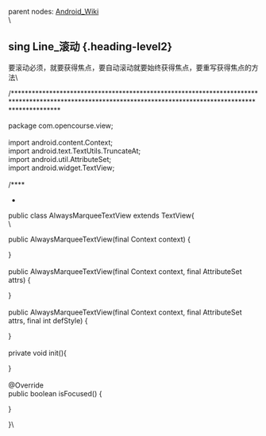 parent nodes: [Android\_Wiki](Android_Wiki.html)\
\

sing Line\_滚动 {.heading-level2}
---------------

要滚动必须，就要获得焦点，要自动滚动就要始终获得焦点，要重写获得焦点的方法\

/************************************************************************************************************************************************************\*

package com.opencourse.view;\
 \
 import android.content.Context;\
 import android.text.TextUtils.TruncateAt;\
 import android.util.AttributeSet;\
 import android.widget.TextView;\
 \
 /****

-   

public class AlwaysMarqueeTextView extends TextView{\
 \

public AlwaysMarqueeTextView(final Context context) {

}\
 \
 public AlwaysMarqueeTextView(final Context context, final AttributeSet
attrs) {

}\
 \
 public AlwaysMarqueeTextView(final Context context, final AttributeSet
attrs, final int defStyle) {

}\
 \
 private void init(){

}\
 \
 @Override\
 public boolean isFocused() {

}

}\

